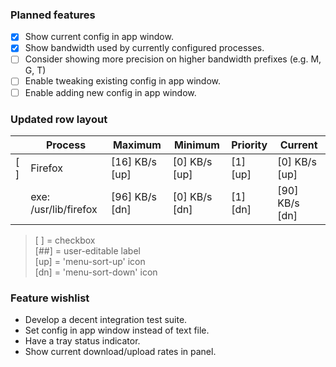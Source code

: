 ### Planned features
- [x] Show current config in app window.
- [x] Show bandwidth used by currently configured processes.
- [ ] Consider showing more precision on higher bandwidth prefixes (e.g. M, G, T)
- [ ] Enable tweaking existing config in app window.
- [ ] Enable adding new config in app window.

### Updated row layout
|     | Process               | Maximum        | Minimum       | Priority   | Current        |
| --- | --------------------- | -------------- | ------------- | ---------- | -------------- |  
| [ ] | Firefox | [16] KB/s [up] | [0] KB/s [up] | [1] [up] | [0] KB/s [up] |
|     | exe: /usr/lib/firefox | [96] KB/s [dn] | [0] KB/s [dn] | [1] [dn] | [90] KB/s [dn] |

> [ ] = checkbox  
> [##] = user-editable label  
> [up] = 'menu-sort-up' icon  
> [dn] = 'menu-sort-down' icon  

### Feature wishlist
- Develop a decent integration test suite.
- Set config in app window instead of text file.
- Have a tray status indicator.
- Show current download/upload rates in panel.
